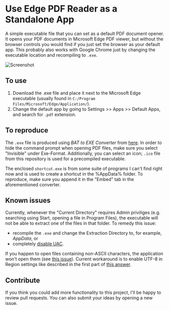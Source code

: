 # Use Edge PDF Reader as a Standalone App

A simple executable file that you can set as a default PDF document opener. It opens your PDF documents in Microsoft Edge PDF viewer, but without the browser controls you would find if you just set the browser as your default app. This probably also works with Google Chrome just by changing the executable location and recompiling to `.exe`.

![Screenshot](https://raw.githubusercontent.com/benquick123/Edge-PDF-Standalone-Reader/main/screenshot.png "Screenshot")

## To use

1. Download the .exe file and place it next to the Microsoft Edge executable (usually found in `C:/Program Files/Microsoft/Edge/Application/`). 
2. Change the default app by going to Settings >> Apps >> Default Apps, and search for `.pdf` extension.

## To reproduce

The `.exe` file is produced using _BAT to EXE Converter_ from [here](https://bat-to-exe-converter-x64.en.softonic.com/). In order to hide the command prompt when opening PDF files, make sure you select "Invisible" under Exe-Format. Additionally, you can select an icon; `.ico` file from this repository is used for a precompiled executable.

The enclosed `shortcut.exe` is from some suite of programs I can't find right now and is used to create a shortcut in the %AppData% folder. To reproduce, make sure you append it in the "Embed" tab in the aforementioned converter.

## Known issues

Currently, whenever the "Current Directory" requires Admin priviliges (e.g. searching using Start, opening a file in Program Files), the executable will not be able to extract one of the files in that folder. To remedy this issue:
- recompile the `.exe` and change the Extraction Directory to, for example, *AppData*, or
- completely [disable UAC](https://www.tenforums.com/tutorials/112488-enable-disable-user-account-control-uac-windows.html#:~:text=prompt%20when%20enabled-,OPTION%20ONE,Enable%20or%20Disable%20User%20Account%20Control%20(UAC)%20in%20Local%20Security%20Policy,-The%20Local%20Security).

If you happen to open files containing non-ASCII characters, the application won't open them (see [this issue](https://github.com/benquick123/Edge-PDF-Standalone-Reader/issues/1#issue-1501492665)). Current workaround is to enable UTF-8 in Region settings like described in the first part of [this answer](https://stackoverflow.com/a/57134096/8094700).

## Contribute

If you think you could add more functionality to this project, I'll be happy to review pull requests. You can also submit your ideas by opening a new issue.

